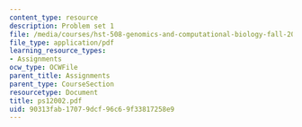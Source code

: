 ```yaml
---
content_type: resource
description: Problem set 1
file: /media/courses/hst-508-genomics-and-computational-biology-fall-2002/90313fab17079dcf96c69f33817258e9_ps12002.pdf
file_type: application/pdf
learning_resource_types:
- Assignments
ocw_type: OCWFile
parent_title: Assignments
parent_type: CourseSection
resourcetype: Document
title: ps12002.pdf
uid: 90313fab-1707-9dcf-96c6-9f33817258e9
---
```

